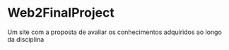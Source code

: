 # Web2FinalProject
Um site com a proposta de avaliar os conhecimentos adquiridos ao longo da disciplina
